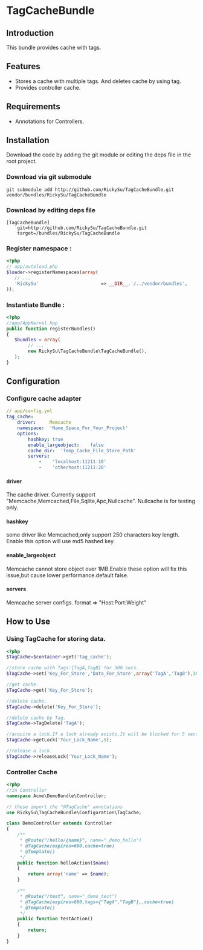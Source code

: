 TagCacheBundle
==============

Introduction
------------

This bundle provides cache with tags.

Features
------------

* Stores a cache with multiple tags. And deletes cache by using tag.
* Provides controller cache.

Requirements
------------

* Annotations for Controllers.

Installation
------------

Download the code by adding the git module or editing the deps file in the root project.

### Download via git submodule

```
git submodule add http://github.com/RickySu/TagCacheBundle.git vendor/bundles/RickySu/TagCacheBundle
```

### Download by editing deps file

```
[TagCacheBundle]
    git=http://github.com/RickySu/TagCacheBundle.git
    target=/bundles/RickySu/TagCacheBundle
```

### Register namespace :

```php
<?php
// app/autoload.php
$loader->registerNamespaces(array(
   // ...
   'RickySu'                       => __DIR__.'/../vendor/bundles',
));
```

### Instantiate Bundle :

```php
<?php
//app/AppKernel.hpp
public function registerBundles()
{
   $bundles = array(
        // ...
        new RickySu\TagCacheBundle\TagCacheBundle(),
   );
}
```

Configuration
-------------

### Configure cache adapter

```yml
// app/config.yml
tag_cache:
    driver:     Memcache
    namespace:  'Name_Space_For_Your_Project'
    options:
        hashkey: true
        enable_largeobject:    false
        cache_dir:  'Temp_Cache_File_Store_Path'
        servers:
            -    'localhost:11211:10'
            -    'otherhost:11211:20'
```

#### driver

The cache driver. Currently support "Memcache,Memcached,File,Sqlite,Apc,Nullcache". Nullcache is for testing only.

#### hashkey

some driver like Memcached,only support 250 characters key length. Enable this option will use md5 hashed key.

#### enable_largeobject

Memcache cannot store object over 1MB.Enable these option will fix this issue,but cause lower performance.default false.

#### servers

Memcache server configs. format => "Host:Port:Weight"


How to Use
----------

### Using TagCache for storing data.

```php
<?php
$TagCache=$container->get('tag_cache');

//store cache with Tags:{TagA,TagB} for 300 secs.
$TagCache->set('Key_For_Store','Data_For_Store',array('TagA','TagB'),300);

//get cache.
$TagCache->get('Key_For_Store');

//delete cache.
$TagCache->delete('Key_For_Store');

//delete cache by Tag.
$TagCache->TagDelete('TagA');

//acquire a lock.If a lock already exists,It will be blocked for 5 secs.
$TagCache->getLock('Your_Lock_Name',5);

//release a lock.
$TagCache->releaseLock('Your_Lock_Name');
```

### Controller Cache

```php
<?php
//in Controller
namespace Acme\DemoBundle\Controller;

// these import the "@TagCache" annotations
use RickySu\TagCacheBundle\Configuration\TagCache;

class DemoController extends Controller
{
    /**
     * @Route("/hello/{name}", name="_demo_hello")
     * @TagCache(expires=600,cache=true)
     * @Template()
     */
    public function helloAction($name)
    {  
        return array('name' => $name);
    }

    /**
     * @Route("/test", name="_demo_test")
     * @TagCache(expires=600,tags={"TagA","TagB"},,cache=true)
     * @Template()
     */
    public function testAction()
    {  
        return;
    }
}

